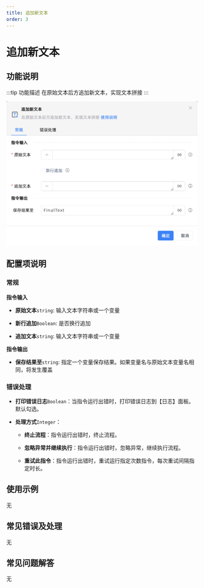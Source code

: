 ```yaml
---
title: 追加新文本
order: 3
---
```


# 追加新文本

## 功能说明

:::tip 功能描述
在原始文本后方追加新文本，实现文本拼接
:::

![追加新文本](../../../assets/追加新文本_command.png)

## 配置项说明

### 常规

**指令输入**

- **原始文本**`string`: 输入文本字符串或一个变量

- **新行追加**`Boolean`: 是否换行追加

- **追加文本**`string`: 输入文本字符串或一个变量


**指令输出**

- **保存结果至**`string`: 指定一个变量保存结果。如果变量名与原始文本变量名相同，将发生覆盖

### 错误处理

- **打印错误日志**`Boolean`：当指令运行出错时，打印错误日志到【日志】面板。默认勾选。

- **处理方式**`Integer`：

    - **终止流程**：指令运行出错时，终止流程。

    - **忽略异常并继续执行**：指令运行出错时，忽略异常，继续执行流程。

    - **重试此指令**：指令运行出错时，重试运行指定次数指令，每次重试间隔指定时长。

## 使用示例
无

## 常见错误及处理

无

## 常见问题解答

无

